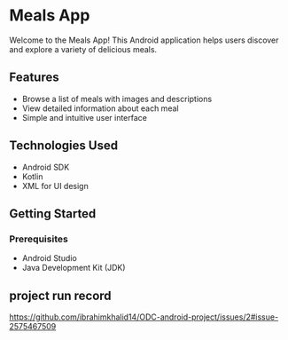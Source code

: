 # Meals App

Welcome to the Meals App! This Android application helps users discover and explore a variety of delicious meals. 

## Features

- Browse a list of meals with images and descriptions
- View detailed information about each meal
- Simple and intuitive user interface

## Technologies Used

- Android SDK
- Kotlin
- XML for UI design

## Getting Started

### Prerequisites

- Android Studio
- Java Development Kit (JDK)
## project run record 
  https://github.com/ibrahimkhalid14/ODC-android-project/issues/2#issue-2575467509


